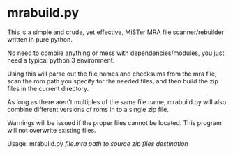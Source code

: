 # mrabuild.py
This is a simple and crude, yet effective, MiSTer MRA file scanner/rebuilder written in pure python.

No need to compile anything or mess with dependencies/modules, you just need a typical python 3 environment.

Using this will parse out the file names and checksums from the mra file, scan the rom path you specify for the needed files, and then build the zip files in the current directory.

As long as there aren't multiples of the same file name, mrabuild.py will also combine different versions of roms in to a single zip file.

Warnings will be issued if the proper files cannot be located. This program will not overwrite existing files.

Usage:
mrabuild.py *file.mra* *path to source zip files* *destination*
